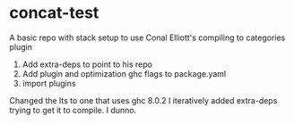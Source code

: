 # concat-test
A basic repo with stack setup to use Conal Elliott's compiling to categories plugin
1. Add extra-deps to point to his repo
2. Add plugin and optimization ghc flags to package.yaml
3. import plugins

Changed the lts to one that uses ghc 8.0.2
I iteratively added extra-deps trying to get it to compile. I dunno.
